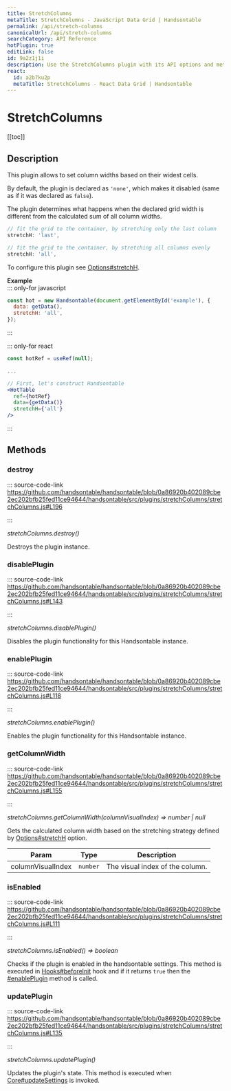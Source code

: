 ```yaml
---
title: StretchColumns
metaTitle: StretchColumns - JavaScript Data Grid | Handsontable
permalink: /api/stretch-columns
canonicalUrl: /api/stretch-columns
searchCategory: API Reference
hotPlugin: true
editLink: false
id: 9a2z1j1i
description: Use the StretchColumns plugin with its API options and methods to stretch the columns.
react:
  id: a2b7ku2p
  metaTitle: StretchColumns - React Data Grid | Handsontable
---
```


# StretchColumns

[[toc]]

## Description

This plugin allows to set column widths based on their widest cells.

By default, the plugin is declared as `'none'`, which makes it disabled (same as if it was declared as `false`).

The plugin determines what happens when the declared grid width is different from the calculated sum of all column widths.

```js
// fit the grid to the container, by stretching only the last column
stretchH: 'last',

// fit the grid to the container, by stretching all columns evenly
stretchH: 'all',
```

To configure this plugin see [Options#stretchH](@/api/options.md#stretchh).

**Example**  
::: only-for javascript
```js
const hot = new Handsontable(document.getElementById('example'), {
  data: getData(),
  stretchH: 'all',
});
```
:::

::: only-for react
```jsx
const hotRef = useRef(null);

...

// First, let's construct Handsontable
<HotTable
  ref={hotRef}
  data={getData()}
  stretchH={'all'}
/>
```
:::

## Methods

### destroy
  
::: source-code-link https://github.com/handsontable/handsontable/blob/0a86920b402089cbe2ec202bfb25fed11ce94644/handsontable/src/plugins/stretchColumns/stretchColumns.js#L196

:::

_stretchColumns.destroy()_

Destroys the plugin instance.



### disablePlugin
  
::: source-code-link https://github.com/handsontable/handsontable/blob/0a86920b402089cbe2ec202bfb25fed11ce94644/handsontable/src/plugins/stretchColumns/stretchColumns.js#L143

:::

_stretchColumns.disablePlugin()_

Disables the plugin functionality for this Handsontable instance.



### enablePlugin
  
::: source-code-link https://github.com/handsontable/handsontable/blob/0a86920b402089cbe2ec202bfb25fed11ce94644/handsontable/src/plugins/stretchColumns/stretchColumns.js#L118

:::

_stretchColumns.enablePlugin()_

Enables the plugin functionality for this Handsontable instance.



### getColumnWidth
  
::: source-code-link https://github.com/handsontable/handsontable/blob/0a86920b402089cbe2ec202bfb25fed11ce94644/handsontable/src/plugins/stretchColumns/stretchColumns.js#L155

:::

_stretchColumns.getColumnWidth(columnVisualIndex) ⇒ number | null_

Gets the calculated column width based on the stretching
strategy defined by [Options#stretchH](@/api/options.md#stretchh) option.


| Param | Type | Description |
| --- | --- | --- |
| columnVisualIndex | `number` | The visual index of the column. |



### isEnabled
  
::: source-code-link https://github.com/handsontable/handsontable/blob/0a86920b402089cbe2ec202bfb25fed11ce94644/handsontable/src/plugins/stretchColumns/stretchColumns.js#L111

:::

_stretchColumns.isEnabled() ⇒ boolean_

Checks if the plugin is enabled in the handsontable settings. This method is executed in [Hooks#beforeInit](@/api/hooks.md#beforeinit)
hook and if it returns `true` then the [#enablePlugin](#enableplugin) method is called.



### updatePlugin
  
::: source-code-link https://github.com/handsontable/handsontable/blob/0a86920b402089cbe2ec202bfb25fed11ce94644/handsontable/src/plugins/stretchColumns/stretchColumns.js#L135

:::

_stretchColumns.updatePlugin()_

Updates the plugin's state. This method is executed when [Core#updateSettings](@/api/core.md#updatesettings) is invoked.


